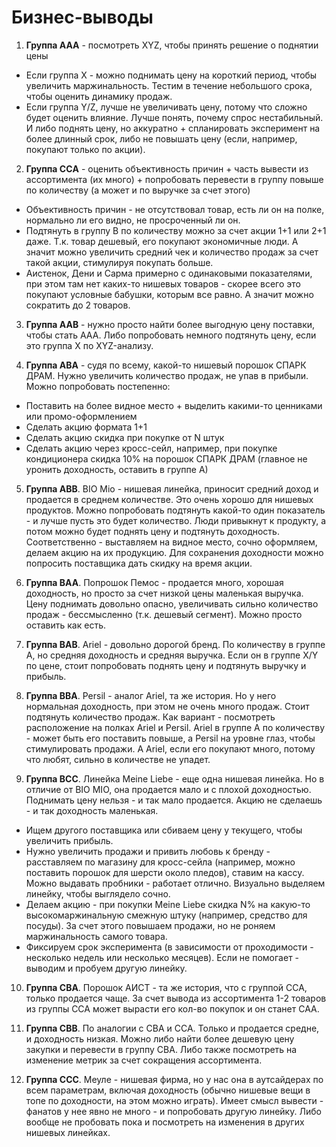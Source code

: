 # Бизнес-выводы

1. **Группа AAA** - посмотреть XYZ, чтобы принять решение о поднятии цены

*   Если группа X - можно поднимать цену на короткий период, чтобы увеличить маржинальность. Тестим в течение небольшого срока, чтобы оценить динамику продаж.
*   Если группа Y/Z, лучше не увеличивать цену, потому что сложно будет оценить влияние. Лучше понять, почему спрос нестабильный. И либо поднять цену, но аккуратно + спланировать эксперимент на более длинный срок, либо не повышать цену (если, например, покупают только по акции). 

2. **Группа ССA** - оценить объективность причин + часть вывести из ассортимента (их много) + попробовать перевести в группу повыше по количеству (а может и по выручке за счет этого)

* Объективность причин - не отсутствовал товар, есть ли он на полке, нормально ли его видно, не просроченный ли он. 
* Подтянуть в группу B по количеству можно за счет акции 1+1 или 2+1 даже. Т.к. товар дешевый, его покупают экономичные люди. А значит можно увеличить средний чек и количество продаж за счет такой акции, стимулируя покупать больше. 
* Аистенок, Дени и Сарма примерно с одинаковыми показателями, при этом там нет каких-то нишевых товаров - скорее всего это покупают условные бабушки, которым все равно. А значит можно сократить до 2 товаров.

3. **Группа AAB** - нужно просто найти более выгодную цену поставки, чтобы стать AAA. Либо попробовать немного подтянуть цену, если это группа X по XYZ-анализу. 

4. **Группа ABA** - судя по всему, какой-то нишевый порошок СПАРК ДРАМ. Нужно увеличить количество продаж, не упав в прибыли. Можно попробовать постепенно:

* Поставить на более видное место + выделить какими-то ценниками или промо-оформлением
* Сделать акцию формата 1+1
* Сделать акцию скидка при покупке от N штук
* Сделать акцию через кросс-сейл, например, при покупке кондиционера скидка 10% на порошок СПАРК ДРАМ (главное не уронить доходность, оставить в группе А)

5. **Группа ABB**. BIO Mio - нишевая линейка, приносит средний доход и продается в среднем количестве. Это очень хорошо для нишевых продуктов. Можно попробовать подтянуть какой-то один показатель - и лучше пусть это будет количество. Люди привыкнут к продукту, а потом можно будет поднять цену и подтянуть доходность. Соответственно - выставляем на видное место, сочно оформляем, делаем акцию на их продукцию. Для сохранения доходности можно попросить поставщика дать скидку на время акции.

6. **Группа BAA**. Попрошок Пемос - продается много, хорошая доходность, но просто за счет низкой цены маленькая выручка. Цену поднимать довольно опасно, увеличивать сильно количество продаж - бессмысленно (т.к. дешевый сегмент). Можно просто оставить как есть. 

7. **Группа BAB**. Ariel - довольно дорогой бренд. По количеству в группе А, но средняя доходность и средняя выручка. Если он в группе X/Y по цене, стоит попробовать поднять цену и подтянуть выручку и прибыль.

8. **Группа BBA**. Persil - аналог Ariel, та же история. Но у него нормальная доходность, при этом не очень много продаж. Стоит подтянуть количество продаж. Как вариант - посмотреть расположение на полках Ariel и Persil. Ariel в группе А по количеству - может быть его поставить повыше, а Persil на уровне глаз, чтобы стимулировать продажи. А Ariel, если его покупают много, потому что любят, сильно в количестве не упадет. 

9. **Группа BCC**. Линейка Meine Liebe - еще одна нишевая линейка. Но в отличие от BIO MIO, она продается мало и с плохой доходностью. Поднимать цену нельзя - и так мало продается. Акцию не сделаешь - и так доходность маленькая. 

* Ищем другого поставщика или сбиваем цену у текущего, чтобы увеличить прибыль. 
* Нужно увеличить продажи и привить любовь к бренду - расставляем по магазину для кросс-сейла (например, можно поставить порошок для шерсти около пледов), ставим на кассу. Можно выдавать пробники - работает отлично. Визуально выделяем линейку, чтобы выглядело сочно. 
* Делаем акцию - при покупки Meine Liebe скидка N% на какую-то высокомаржинальную смежную штуку (например, средство для посуды). За счет этого повышаем продажи, но не роняем маржинальность самого товара. 
* Фиксируем срок эксперимента (в зависимости от проходимости - несколько недель или несколько месяцев). Если не помогает - выводим и пробуем другую линейку. 

10. **Группа CBA**. Порошок АИСТ - та же история, что с группой CCA, только продается чаще. За счет вывода из ассортимента 1-2 товаров из группы CCA может вырасти его кол-во покупок и он станет CAA.

11. **Группа CBB**. По аналогии с CBA и CCA. Только и продается средне, и доходность низкая. Можно либо найти более дешевую цену закупки и перевести в группу CBA. Либо также посмотреть на изменение метрик за счет сокращения ассортимента. 

12. **Группа CCC**. Меуле - нишевая фирма, но у нас она в аутсайдерах по всем параметрам, включая доходность (обычно нишевые вещи в топе по доходности, на этом можно играть). Имеет смысл вывести - фанатов у нее явно не много - и попробовать другую линейку. Либо вообще не пробовать пока и посмотреть на изменения в других нишевых линейках. 






